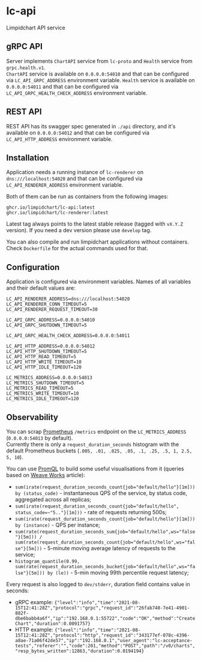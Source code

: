 # lc-api

Limpidchart API service

## gRPC API

Server implements `ChartAPI` service from `lc-proto` and `Health` service from `grpc.health.v1`.  
`ChartAPI` service is available on `0.0.0.0:54010` and that can be configured via `LC_API_GRPC_ADDRESS` environment variable.
`Health` service is available on `0.0.0.0:54011` and that can be configured via `LC_API_GRPC_HEALTH_CHECK_ADDRESS` environment variable.

## REST API

REST API has its swagger spec generated in `./api` directory, and it's available on `0.0.0.0:54012` and that can be configured via `LC_API_HTTP_ADDRESS` environment variable.

## Installation

Application needs a running instance of `lc-renderer` on `dns:///localhost:54020` and that can be configured via `LC_API_RENDERER_ADDRESS` environment variable.  

Both of them can be run as containers from the following images:

```
ghcr.io/limpidchart/lc-api:latest
ghcr.io/limpidchart/lc-renderer:latest
```

Latest tag always points to the latest stable release (tagged with `vX.Y.Z` version). If you need a dev version please use `develop` tag.

You can also compile and run limpidchart applications without containers. Check `Dockerfile` for the actual commands used for that.

## Configuration

Application is configured via environment variables. Names of all variables and their default values are:

```
LC_API_RENDERER_ADDRESS=dns:///localhost:54020
LC_API_RENDERER_CONN_TIMEOUT=5
LC_API_RENDERER_REQUEST_TIMEOUT=30

LC_API_GRPC_ADDRESS=0.0.0.0:54010
LC_API_GRPC_SHUTDOWN_TIMEOUT=5

LC_API_GRPC_HEALTH_CHECK_ADDRESS=0.0.0.0:54011

LC_API_HTTP_ADDRESS=0.0.0.0:54012
LC_API_HTTP_SHUTDOWN_TIMEOUT=5
LC_API_HTTP_READ_TIMEOUT=5
LC_API_HTTP_WRITE_TIMEOUT=10
LC_API_HTTP_IDLE_TIMEOUT=120

LC_METRICS_ADDRESS=0.0.0.0:54013
LC_METRICS_SHUTDOWN_TIMEOUT=5
LC_METRICS_READ_TIMEOUT=5
LC_METRICS_WRITE_TIMEOUT=10
LC_METRICS_IDLE_TIMEOUT=120
```

## Observability

You can scrap [Prometheus](https://prometheus.io) `/metrics` endpoint on the `LC_METRICS_ADDRESS` (`0.0.0.0:54013` by default).  
Currently there is only a `request_duration_seconds` histogram with the default Prometheus buckets (`.005, .01, .025, .05, .1, .25, .5, 1, 2.5, 5, 10`).  

You can use [PromQL](https://prometheus.io/docs/prometheus/latest/querying/basics/) to build some useful visualisations from it (queries based on [Weave Works](https://www.weave.works/blog/of-metrics-and-middleware/) article):

 * `sum(irate(request_duration_seconds_count{job="default/hello"}[1m])) by (status_code)` - instantaneous QPS of the service, by status code, aggregated across all replicas;
 * `sum(irate(request_duration_seconds_count{job="default/hello", status_code=~"5.."}[1m]))` - rate of requests returning 500s;
 * `sum(irate(request_duration_seconds_count{job="default/hello"}[1m])) by (instance)` - QPS per instance;
 * `sum(rate(request_duration_seconds_sum{job="default/hello",ws="false"}[5m])) / sum(rate(request_duration_seconds_count{job="default/hello",ws="false"}[5m]))` - 5-minute moving average latency of requests to the service;
 * `histogram_quantile(0.99, sum(rate(request_duration_seconds_bucket{job="default/hello",ws="false"}[5m])) by (le))` - 5-min moving 99th percentile request latency;

Every request is also logged to `dev/stderr`, duration field contains value in seconds:

 * gRPC example: `{"level":"info","time":"2021-08-15T12:41:28Z","protocol":"grpc","request_id":"26fab748-7e41-4901-882f-dbe6babb4a6f","ip":"192.168.0.1:55722","code":"OK","method":"CreateChart","duration":0.0091757}`
 * HTTP example: `{"level":"info","time":"2021-08-15T12:41:28Z","protocol":"http","request_id":"343177ef-078c-4396-a8ae-71a06f42de57","ip":"192.168.0.1","user_agent":"lc-acceptance-tests","referer":"","code":201,"method":"POST","path":"/v0/charts","resp_bytes_written":12863,"duration":0.0194194}`
